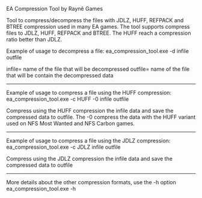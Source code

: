 EA Compression Tool by Raynê Games

Tool to compress/decompress the files with JDLZ, HUFF, REFPACK and BTREE
compression used in many EA games. The tool supports compress files to JDLZ,
HUFF, REFPACK and BTREE. The HUFF reach a compression ratio better than JDLZ.

Example of usage to decompress a file:
ea_compression_tool.exe -d infile outfile

infile= name of the file that will be decompressed
outfile= name of the file that will be contain the decompressed data

---------------------------------------------------------------------
Example of usage to compress a file using the HUFF compression:
ea_compression_tool.exe -c HUFF -0 infile outfile

Compress using the HUFF compression the infile data and save the
compressed data to outfile. The -0 compress the data with the HUFF
variant used on NFS Most Wanted and NFS Carbon games.

---------------------------------------------------------------------
Example of usage to compress a file using the JDLZ compression:
ea_compression_tool.exe -c JDLZ infile outfile

Compress using the JDLZ compression the infile data and save the
compressed data to outfile

---------------------------------------------------------------------
More details about the other compression formats, use the -h option
ea_compression_tool.exe -h
